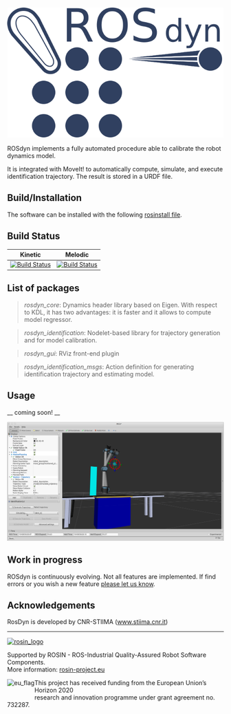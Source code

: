 ![](Documentation/rosdyn_logo.png)


ROSdyn implements a fully automated procedure able to calibrate the robot dynamics model. 

It is integrated with MoveIt! to automatically compute, simulate, and execute identification trajectory. The result is stored in a URDF file.




## Build/Installation 

The software can be installed with the following [rosinstall file](rosdyn.rosinstall). 


## Build Status

| Kinetic | Melodic |
| --------|-------- |
| [![Build Status](https://travis-ci.org/CNR-STIIMA-IRAS/rosdyn.svg?branch=master)](https://travis-ci.org/CNR-STIIMA-IRAS/rosdyn) | [![Build Status](https://travis-ci.org/CNR-STIIMA-IRAS/rosdyn?branch=melodic-devel)](https://travis-ci.org/CNR-STIIMA-IRAS/rosdyn) |


## List of packages

> *rosdyn_core*: Dynamics header library based on Eigen. With respect to KDL, it has two advantages: it is faster and it allows to compute model regressor.

> *rosdyn_identification*: Nodelet-based library for trajectory generation and for model calibration.

> *rosdyn_gui*: RViz front-end plugin

> *rosdyn_identification_msgs*: Action definition for generating identification trajectory and estimating model.

## Usage

__ coming soon! __

![](Documentation/screenshoot001.png)


## Work in progress

ROSdyn is continuously evolving. Not all features are implemented. If find errors or you wish a new feature [please let us know](https://github.com/CNR-STIIMA-IRAS/rosdyn/issues).

## Acknowledgements

RosDyn is developed by CNR-STIIMA (www.stiima.cnr.it)

***
<!--
    ROSIN acknowledgement from the ROSIN press kit
    @ https://github.com/rosin-project/press_kit
-->

<a href="http://rosin-project.eu">
  <img src="http://rosin-project.eu/wp-content/uploads/rosin_ack_logo_wide.png"
       alt="rosin_logo" height="60" >
</a>

Supported by ROSIN - ROS-Industrial Quality-Assured Robot Software Components.  
More information: <a href="http://rosin-project.eu">rosin-project.eu</a>

<img src="http://rosin-project.eu/wp-content/uploads/rosin_eu_flag.jpg"
     alt="eu_flag" height="45" align="left" >  

This project has received funding from the European Union’s Horizon 2020  
research and innovation programme under grant agreement no. 732287.

